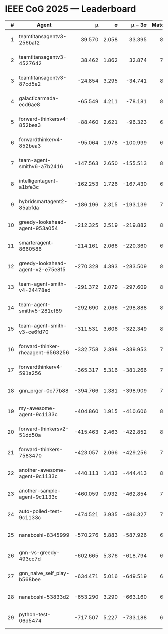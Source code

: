 # IEEE CoG 2025 — Leaderboard

| # | Agent | μ | σ | μ − 3σ | Matches | Updated |
|---:|---|---:|---:|---:|---:|---|
| 1 | teamtitansagentv3-256baf2 | 39.570 | 2.058 | 33.395 | 8480 | 2025-08-20 09:48 |
| 2 | teamtitansagentv3-4527642 | 38.462 | 1.862 | 32.874 | 7794 | 2025-08-20 09:48 |
| 3 | teamtitansagentv3-87cd5e2 | -24.854 | 3.295 | -34.741 | 8846 | 2025-08-20 09:48 |
| 4 | galacticarmada-ecd6ae8 | -65.549 | 4.211 | -78.181 | 8240 | 2025-08-20 09:48 |
| 5 | forward-thinkersv4-852bea3 | -88.460 | 2.621 | -96.323 | 6972 | 2025-08-20 09:48 |
| 6 | forwardthinkerv4-852bea3 | -95.064 | 1.978 | -100.999 | 6687 | 2025-08-20 09:48 |
| 7 | team-agent-smithv6-a7b2416 | -147.563 | 2.650 | -155.513 | 8080 | 2025-08-20 09:48 |
| 8 | intelligentagent-a1bfe3c | -162.253 | 1.726 | -167.430 | 6840 | 2025-08-20 09:48 |
| 9 | hybridsmartagent2-85abfda | -186.196 | 2.315 | -193.139 | 7510 | 2025-08-20 09:48 |
| 10 | greedy-lookahead-agent-953a054 | -212.325 | 2.519 | -219.882 | 8044 | 2025-08-20 09:48 |
| 11 | smarteragent-8660586 | -214.161 | 2.066 | -220.360 | 6983 | 2025-08-20 09:48 |
| 12 | greedy-lookahead-agent-v2-e75e8f5 | -270.328 | 4.393 | -283.509 | 8004 | 2025-08-20 09:48 |
| 13 | team-agent-smith-v4-24478ed | -291.372 | 2.079 | -297.609 | 8782 | 2025-08-20 09:48 |
| 14 | team-agent-smithv5-281cf89 | -292.690 | 2.066 | -298.888 | 8360 | 2025-08-20 09:48 |
| 15 | team-agent-smith-v3-ce6fd70 | -311.531 | 3.606 | -322.349 | 8902 | 2025-08-20 09:48 |
| 16 | forward-thinker-rheaagent-6563256 | -332.758 | 2.398 | -339.953 | 7600 | 2025-08-20 09:48 |
| 17 | forwardthinkerv4-591a256 | -365.317 | 5.316 | -381.266 | 7218 | 2025-08-20 09:48 |
| 18 | gnn_prgcr-0c77b88 | -394.766 | 1.381 | -398.909 | 7630 | 2025-08-20 09:48 |
| 19 | my-awesome-agent-9c1133c | -404.860 | 1.915 | -410.606 | 8600 | 2025-08-20 09:48 |
| 20 | forward-thinkersv2-51dd50a | -415.463 | 2.463 | -422.852 | 8440 | 2025-08-20 09:48 |
| 21 | forward-thinkers-7583470 | -423.057 | 2.066 | -429.256 | 7620 | 2025-08-20 09:48 |
| 22 | another-awesome-agent-9c1133c | -440.113 | 1.433 | -444.413 | 8920 | 2025-08-20 09:48 |
| 23 | another-sample-agent-9c1133c | -460.059 | 0.932 | -462.854 | 7900 | 2025-08-20 09:48 |
| 24 | auto-polled-test-9c1133c | -474.521 | 3.935 | -486.327 | 7900 | 2025-08-20 09:48 |
| 25 | nanaboshi-8345999 | -570.276 | 5.883 | -587.926 | 6980 | 2025-08-20 09:48 |
| 26 | gnn-vs-greedy-493cc7d | -602.665 | 5.376 | -618.794 | 6580 | 2025-08-20 09:48 |
| 27 | gnn_naive_self_play-b568bee | -634.471 | 5.016 | -649.519 | 6860 | 2025-08-20 09:48 |
| 28 | nanaboshi-53833d2 | -653.290 | 3.290 | -663.160 | 6200 | 2025-08-20 09:48 |
| 29 | python-test-06d5474 | -717.507 | 5.227 | -733.188 | 6770 | 2025-08-20 09:48 |
